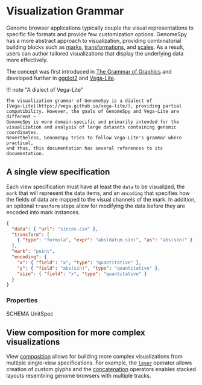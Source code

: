 # Visualization Grammar

Genome browser applications typically couple the visual representations to
specific file formats and provide few customization options. GenomeSpy has a
more abstract approach to visualization, providing combinatorial building blocks
such as [marks](mark/index.md), [transformations](transform/index.md), and
[scales](scale.md). As a result, users can author tailored visualizations that
display the underlying data more effectively.

The concept was first introduced in [The Grammar of
Graphics](https://www.springer.com/gp/book/9780387245447) and developed further
in [ggplot2](https://ggplot2.tidyverse.org/) and
[Vega-Lite](https://vega.github.io/vega-lite/).

!!! note "A dialect of Vega-Lite"

    The visualization grammar of GenomeSpy is a dialect of
    [Vega-Lite](https://vega.github.io/vega-lite/), providing partial
    compatibility. However, the goals of GenomeSpy and Vega-Lite are different –
    GenomeSpy is more domain-specific and primarily intended for the
    visualization and analysis of large datasets containing genomic coordinates.
    Nevertheless, GenomeSpy tries to follow Vega-Lite's grammar where practical,
    and thus, this documentation has several references to its documentation.

## A single view specification

Each view specification must have at least the `data` to be visualized, the
`mark` that will represent the data items, and an `encoding` that specifies how
the fields of data are mapped to the visual channels of the mark. In addition,
an optional `transform` steps allow for modifying the data before they are
encoded into mark instances.

<div><genome-spy-doc-embed height="200">

```json
{
  "data": { "url": "sincos.csv" },
  "transform": [
    { "type": "formula", "expr": "abs(datum.sin)", "as": "abs(sin)" }
  ],
  "mark": "point",
  "encoding": {
    "x": { "field": "x", "type": "quantitative" },
    "y": { "field": "abs(sin)", "type": "quantitative" },
    "size": { "field": "x", "type": "quantitative" }
  }
}
```

</genome-spy-doc-embed></div>

### Properties

SCHEMA UnitSpec

## View composition for more complex visualizations

View [composition](composition/index.md) allows for building more complex
visualizations from multiple single-view specifications. For example, the
[`layer`](composition/layer.md) operator allows creation of custom glyphs and
the [concatenation](composition/concat.md) operators enables stacked layouts
resembling genome browsers with multiple tracks.
